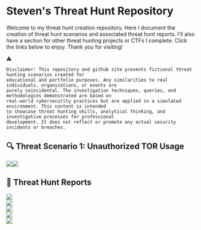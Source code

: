 # Steven's Threat Hunt Repository
Welcome to my threat hunt creation repository. Here I document the creation of threat hunt scenarios and associated threat hunt reports. I'll also have a section for other threat hunting projects or CTFs I complete. Click the links below to enjoy. Thank you for visiting!

⚠️ 
```
Disclaimer: This repository and github site presents fictional threat hunting scenarios created for
educational and portfolio purposes. Any similarities to real individuals, organizations, or events are
purely coincidental. The investigation techniques, queries, and methodologies demonstrated are based on
real-world cybersecurity practices but are applied in a simulated environment. This content is intended
to showcase threat hunting skills, analytical thinking, and investigative processes for professional
development. It does not reflect or promote any actual security incidents or breaches.
```

## 🔍 Threat Scenario 1: Unauthorized TOR Usage
<a href="https://github.com/stevenrim/threathuntrepo/blob/main/designingthreathunt.md"><img src="https://img.shields.io/badge/-Designing the Scenario-FF0000?&style=for-the-badge&logo=github&logoColor=white"/><a href="https://github.com/stevenrim/threathuntrepo/blob/main/threathunt.md"><img src="https://img.shields.io/badge/-Threat Hunt Report-000080?&style=for-the-badge&logo=github&logoColor=white"/></a>


## 📄 Threat Hunt Reports 
<a href="https://github.com/stevenrim/threathunt1/blob/main/README.md"><img src="https://img.shields.io/badge/-CTF Threat Hunt Report: Uncovering a Data Breach with MDE-000000?&style=for-the-badge&logo=github&logoColor=white"/></a>
<br>
<a href="https://medium.com/@stevenrim/threat-hunt-report-public-exposure-715f1befb669"><img src="https://img.shields.io/badge/-Threat Hunt Report: Public Exposure-000000?&style=for-the-badge&logo=medium&logoColor=white"/></a>
<br>
<a href="https://medium.com/@stevenrim/threat-hunt-report-sudden-network-slowdowns-a10730cda525"><img src="https://img.shields.io/badge/-Threat Hunt Report: Sudden Network Slowdowns-000000?&style=for-the-badge&logo=medium&logoColor=white"/></a>
<br>
<a href="https://github.com/stevenrim/threathunt3/blob/main/README.md"><img src="https://img.shields.io/badge/-Threat Hunt Report: Data Exfiltration from PIP'd Employee-000000?&style=for-the-badge&logo=github&logoColor=white"/></a>
<br>
<a href="https://github.com/stevenrim/threathunt4/blob/main/README.md"><img src="https://img.shields.io/badge/-Threat Hunt Report: Zero Day Ransomware PwnCrypt Outbreak-000000?&style=for-the-badge&logo=github&logoColor=white"/></a>
